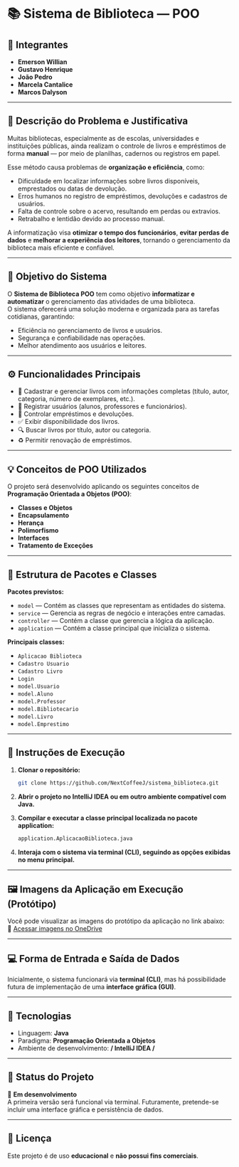 ﻿# 📚 Sistema de Biblioteca — POO

## 👥 Integrantes
- **Emerson Willian**
- **Gustavo Henrique**
- **João Pedro**
- **Marcela Cantalice**
- **Marcos Dalyson**

---

## 🧩 Descrição do Problema e Justificativa
Muitas bibliotecas, especialmente as de escolas, universidades e instituições públicas, ainda realizam o controle de livros e empréstimos de forma **manual** — por meio de planilhas, cadernos ou registros em papel.

Esse método causa problemas de **organização e eficiência**, como:
- Dificuldade em localizar informações sobre livros disponíveis, emprestados ou datas de devolução.
- Erros humanos no registro de empréstimos, devoluções e cadastros de usuários.
- Falta de controle sobre o acervo, resultando em perdas ou extravios.
- Retrabalho e lentidão devido ao processo manual.

A informatização visa **otimizar o tempo dos funcionários**, **evitar perdas de dados** e **melhorar a experiência dos leitores**, tornando o gerenciamento da biblioteca mais eficiente e confiável.

---

## 🎯 Objetivo do Sistema
O **Sistema de Biblioteca POO** tem como objetivo **informatizar e automatizar** o gerenciamento das atividades de uma biblioteca.  
O sistema oferecerá uma solução moderna e organizada para as tarefas cotidianas, garantindo:

- Eficiência no gerenciamento de livros e usuários.
- Segurança e confiabilidade nas operações.
- Melhor atendimento aos usuários e leitores.

---

## ⚙️ Funcionalidades Principais
- 📘 Cadastrar e gerenciar livros com informações completas (título, autor, categoria, número de exemplares, etc.).
- 👤 Registrar usuários (alunos, professores e funcionários).
- 🔄 Controlar empréstimos e devoluções.
- ✅ Exibir disponibilidade dos livros.
- 🔍 Buscar livros por título, autor ou categoria.
- ♻️ Permitir renovação de empréstimos.

---

## 💡 Conceitos de POO Utilizados
O projeto será desenvolvido aplicando os seguintes conceitos de **Programação Orientada a Objetos (POO)**:

- **Classes e Objetos**
- **Encapsulamento**
- **Herança**
- **Polimorfismo**
- **Interfaces**
- **Tratamento de Exceções**

---

## 🧱 Estrutura de Pacotes e Classes
**Pacotes previstos:**
- `model` — Contém as classes que representam as entidades do sistema.
- `service` — Gerencia as regras de negócio e interações entre camadas.
- `controller` — Contém a classe que gerencia a lógica da aplicação.
- `application` — Contém a classe principal que inicializa o sistema.

**Principais classes:**
- `Aplicacao Biblioteca`
- `Cadastro Usuario`
- `Cadastro Livro`
- `Login`
- `model.Usuario`
- `model.Aluno`
- `model.Professor`
- `model.Bibliotecario`
- `model.Livro`
- `model.Emprestimo`

---

## 🧠 Instruções de Execução
1. **Clonar o repositório:**
   ```bash
   git clone https://github.com/NextCoffeeJ/sistema_biblioteca.git
2. **Abrir o projeto no IntelliJ IDEA ou em outro ambiente compatível com Java.**



3. **Compilar e executar a classe principal localizada no pacote application:**
   ```bash
   application.AplicacaoBiblioteca.java
4. **Interaja com o sistema via terminal (CLI), seguindo as opções exibidas no menu principal.**

---

## 🖼️ **Imagens da Aplicação em Execução (Protótipo)**  
Você pode visualizar as imagens do protótipo da aplicação no link abaixo:  
🔗 [Acessar imagens no OneDrive](https://1drv.ms/w/c/7de57f549d7c362f/EQq1nEbhvGBJtejuyqnYTN0Bml2g1x_0hY3DWYzQ3xvzlQ?e=rl5Nme)

---


## 💻 Forma de Entrada e Saída de Dados
Inicialmente, o sistema funcionará via **terminal (CLI)**, mas há possibilidade futura de implementação de uma **interface gráfica (GUI)**.

---

## 🚀 Tecnologias
- Linguagem: **Java**
- Paradigma: **Programação Orientada a Objetos**
- Ambiente de desenvolvimento: **/ IntelliJ IDEA /**

---

## 📅 Status do Projeto
🔧 **Em desenvolvimento**  
A primeira versão será funcional via terminal. Futuramente, pretende-se incluir uma interface gráfica e persistência de dados.

---

## 📄 Licença
Este projeto é de uso **educacional** e **não possui fins comerciais**.


